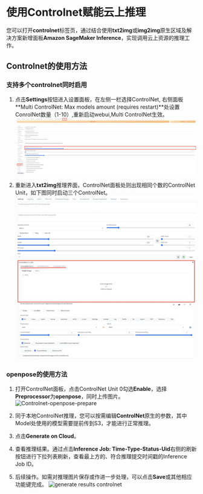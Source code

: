 # 使用Controlnet赋能云上推理

您可以打开**controlnet**标签页，通过结合使用**txt2img**或**img2img**原生区域及解决方案新增面板**Amazon SageMaker Inference**，实现调用云上资源的推理工作。 


## Controlnet的使用方法

### 支持多个controlnet同时启用
1. 点击**Settings**按钮进入设置面板，在左侧一栏选择ControlNet, 右侧面板**Multi ControlNet: Max models amount (requires restart)**处设置ConrolNet数量（1-10）,重新启动webui,Multi ControlNet生效。
![Setting-Controlnet](../images/setting-multi-controlnet.png)

2. 重新进入**txt2img**推理界面，ControlNet面板处则出现相同个数的ControlNet Unit，如下图同时启动三个ControlNet。
![Setting-Controlnet](../images/multi-controlnet-inference.png)

### openpose的使用方法
1. 打开ControlNet面板，点击ControlNet Unit 0勾选**Enable**，选择**Preprocessor**为**openpose**，同时上传图片。
 ![Controlnet-openpose-prepare](../images/controlnet-openpose-prepare.png)
    
2. 同于本地ControlNet推理，您可以按需编辑**ControlNet**原生的参数，其中Model处使用的模型需要提前传到S3，才能进行正常推理。
3. 点击**Generate on Cloud**。

4. 查看推理结果。通过点击**Inference Job: Time-Type-Status-Uid**右侧的刷新按钮进行下拉列表刷新，查看最上方的、符合推理提交时间戳的Inference Job ID。

5. 后续操作。如需对推理图片保存或作进一步处理，可以点击**Save**或其他相应功能键完成。
![generate results controlnet](../images/cute-dog-controlnet.png)

